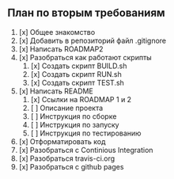 ## План по вторым требованиям

1. [x] Общее знакомство
2. [x] Добавить в репозиторий  файл .gitignore
2. [x] Написать ROADMAP2
3. [x] Разобраться как работают скрипты
	1. [x] Создать скрипт BUILD.sh
	6. [x] Создать скрипт RUN.sh
	7. [x] Создать скрипт TEST.sh 
3. [x] Написать README
	1. [x] Ссылки на ROADMAP 1 и 2
	1. [ ] Описание проекта
	1. [ ] Инструкция по сборке
	2. [ ] Инструкция по запуску
	3. [ ] Инструкция по тестированию
8. [x] Отформатировать код
9. [x] Разобраться с Continious Integration
10. [x] Разобраться travis-ci.org
11. [x] Разобраться с github pages

